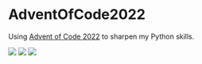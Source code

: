 # AdventOfCode2022
Using [Advent of Code 2022](https://adventofcode.com/2022) to sharpen my Python skills.

![](https://img.shields.io/badge/day%20📅-13-blue) 
![](https://img.shields.io/badge/stars%20⭐-14-yellow)
![](https://img.shields.io/badge/days%20completed-7-red)